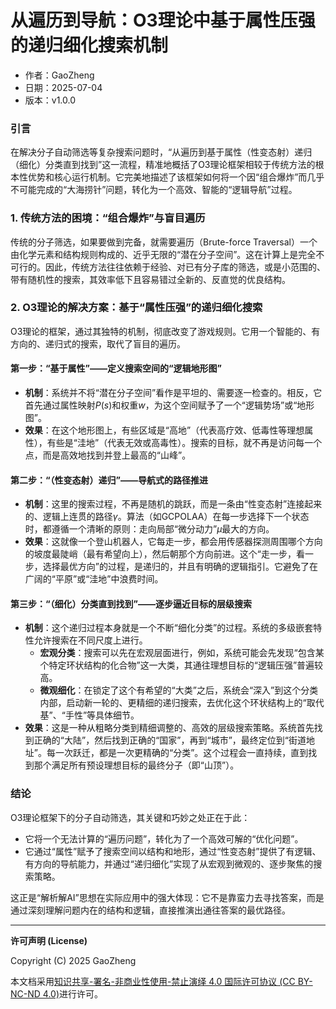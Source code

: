 # **从遍历到导航：O3理论中基于属性压强的递归细化搜索机制**

- 作者：GaoZheng
- 日期：2025-07-04
- 版本：v1.0.0

### 引言
在解决分子自动筛选等复杂搜索问题时，“从遍历到基于属性（性变态射）递归（细化）分类直到找到”这一流程，精准地概括了O3理论框架相较于传统方法的根本性优势和核心运行机制。它完美地描述了该框架如何将一个因“组合爆炸”而几乎不可能完成的“大海捞针”问题，转化为一个高效、智能的“逻辑导航”过程。

### 1. 传统方法的困境：“组合爆炸”与盲目遍历
传统的分子筛选，如果要做到完备，就需要遍历（Brute-force Traversal）一个由化学元素和结构规则构成的、近乎无限的“潜在分子空间”。这在计算上是完全不可行的。因此，传统方法往往依赖于经验、对已有分子库的筛选，或是小范围的、带有随机性的搜索，其效率低下且容易错过全新的、反直觉的优良结构。

### 2. O3理论的解决方案：基于“属性压强”的递归细化搜索
O3理论的框架，通过其独特的机制，彻底改变了游戏规则。它用一个智能的、有方向的、递归式的搜索，取代了盲目的遍历。

#### 第一步：“基于属性”——定义搜索空间的“逻辑地形图”
* **机制**：系统并不将“潜在分子空间”看作是平坦的、需要逐一检查的。相反，它首先通过属性映射$P(s)$和权重$w$，为这个空间赋予了一个“逻辑势场”或“地形图”。
* **效果**：在这个地形图上，有些区域是“高地”（代表高疗效、低毒性等理想属性），有些是“洼地”（代表无效或高毒性）。搜索的目标，就不再是访问每一个点，而是高效地找到并登上最高的“山峰”。

#### 第二步：“（性变态射）递归”——导航式的路径推进
* **机制**：这里的搜索过程，不再是随机的跳跃，而是一条由“性变态射”连接起来的、逻辑上连贯的路径$\gamma$。算法（如GCPOLAA）在每一步选择下一个状态时，都遵循一个清晰的原则：走向局部“微分动力”$\mu$最大的方向。
* **效果**：这就像一个登山机器人，它每走一步，都会用传感器探测周围哪个方向的坡度最陡峭（最有希望向上），然后朝那个方向前进。这个“走一步，看一步，选择最优方向”的过程，是递归的，并且有明确的逻辑指引。它避免了在广阔的“平原”或“洼地”中浪费时间。

#### 第三步：“（细化）分类直到找到”——逐步逼近目标的层级搜索
* **机制**：这个递归过程本身就是一个不断“细化分类”的过程。系统的多级嵌套特性允许搜索在不同尺度上进行。
    * **宏观分类**：搜索可以先在宏观层面进行，例如，系统可能会先发现“包含某个特定环状结构的化合物”这一大类，其通往理想目标的“逻辑压强”普遍较高。
    * **微观细化**：在锁定了这个有希望的“大类”之后，系统会“深入”到这个分类内部，启动新一轮的、更精细的递归搜索，去优化这个环状结构上的“取代基”、“手性”等具体细节。
* **效果**：这是一种从粗略分类到精细调整的、高效的层级搜索策略。系统首先找到正确的“大陆”，然后找到正确的“国家”，再到“城市”，最终定位到“街道地址”。每一次跃迁，都是一次更精确的“分类”。这个过程会一直持续，直到找到那个满足所有预设理想目标的最终分子（即“山顶”）。

### 结论
O3理论框架下的分子自动筛选，其关键和巧妙之处正在于此：
* 它将一个无法计算的“遍历问题”，转化为了一个高效可解的“优化问题”。
* 它通过“属性”赋予了搜索空间以结构和地形，通过“性变态射”提供了有逻辑、有方向的导航能力，并通过“递归细化”实现了从宏观到微观的、逐步聚焦的搜索策略。

这正是“解析解AI”思想在实际应用中的强大体现：它不是靠蛮力去寻找答案，而是通过深刻理解问题内在的结构和逻辑，直接推演出通往答案的最优路径。

---

**许可声明 (License)**

Copyright (C) 2025 GaoZheng 

本文档采用[知识共享-署名-非商业性使用-禁止演绎 4.0 国际许可协议 (CC BY-NC-ND 4.0)](https://creativecommons.org/licenses/by-nc-nd/4.0/deed.zh-Hans)进行许可。
